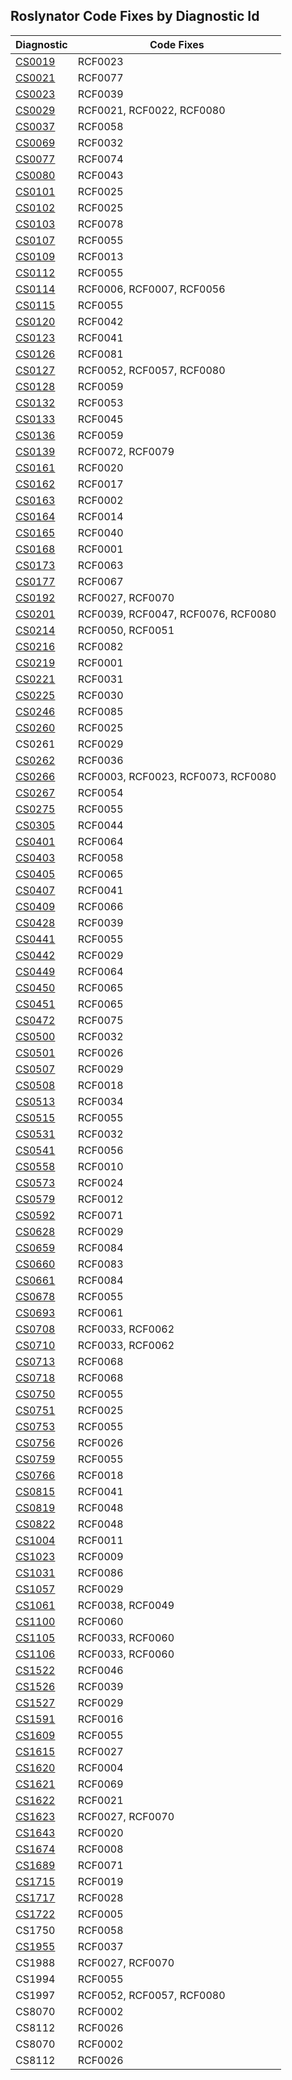 ## Roslynator Code Fixes by Diagnostic Id

| Diagnostic | Code Fixes |
| ---------- | ---------- |
| [CS0019](http://docs.microsoft.com/en-us/dotnet/csharp/language-reference/compiler-messages/cs0019) | RCF0023 |
| [CS0021](http://docs.microsoft.com/en-us/dotnet/csharp/misc/cs0021) | RCF0077 |
| [CS0023](http://docs.microsoft.com/en-us/dotnet/csharp/misc/cs0023) | RCF0039 |
| [CS0029](http://docs.microsoft.com/en-us/dotnet/csharp/language-reference/compiler-messages/cs0029) | RCF0021, RCF0022, RCF0080 |
| [CS0037](http://docs.microsoft.com/en-us/dotnet/csharp/language-reference/compiler-messages/cs0037) | RCF0058 |
| [CS0069](http://docs.microsoft.com/en-us/dotnet/csharp/misc/cs0069) | RCF0032 |
| [CS0077](http://docs.microsoft.com/en-us/dotnet/csharp/misc/cs0077) | RCF0074 |
| [CS0080](http://docs.microsoft.com/en-us/dotnet/csharp/misc/cs0080) | RCF0043 |
| [CS0101](http://docs.microsoft.com/en-us/dotnet/csharp/misc/cs0101) | RCF0025 |
| [CS0102](http://docs.microsoft.com/en-us/dotnet/csharp/misc/cs0102) | RCF0025 |
| [CS0103](https://docs.microsoft.com/en-us/dotnet/csharp/language-reference/compiler-messages/cs0103) | RCF0078 |
| [CS0107](http://docs.microsoft.com/en-us/dotnet/csharp/misc/cs0107) | RCF0055 |
| [CS0109](http://docs.microsoft.com/en-us/dotnet/csharp/misc/cs0109) | RCF0013 |
| [CS0112](http://docs.microsoft.com/en-us/dotnet/csharp/misc/cs0112) | RCF0055 |
| [CS0114](http://docs.microsoft.com/en-us/dotnet/csharp/misc/cs0114) | RCF0006, RCF0007, RCF0056 |
| [CS0115](https://docs.microsoft.com/en-us/dotnet/csharp/language-reference/compiler-messages/cs0115) | RCF0055 |
| [CS0120](http://docs.microsoft.com/en-us/dotnet/csharp/language-reference/compiler-messages/cs0120) | RCF0042 |
| [CS0123](http://docs.microsoft.com/en-us/dotnet/csharp/misc/cs0123) | RCF0041 |
| [CS0126](http://docs.microsoft.com/en-us/dotnet/csharp/misc/cs0126) | RCF0081 |
| [CS0127](http://docs.microsoft.com/en-us/dotnet/csharp/misc/cs0127) | RCF0052, RCF0057, RCF0080 |
| [CS0128](http://docs.microsoft.com/en-us/dotnet/csharp/misc/cs0128) | RCF0059 |
| [CS0132](http://docs.microsoft.com/en-us/dotnet/csharp/misc/cs0132) | RCF0053 |
| [CS0133](http://docs.microsoft.com/en-us/dotnet/csharp/misc/cs0133) | RCF0045 |
| [CS0136](http://docs.microsoft.com/en-us/dotnet/csharp/misc/cs0136) | RCF0059 |
| [CS0139](http://docs.microsoft.com/en-us/dotnet/csharp/misc/cs0139) | RCF0072, RCF0079 |
| [CS0161](http://docs.microsoft.com/en-us/dotnet/csharp/misc/cs0161) | RCF0020 |
| [CS0162](http://docs.microsoft.com/en-us/dotnet/csharp/misc/cs0162) | RCF0017 |
| [CS0163](http://docs.microsoft.com/en-us/dotnet/csharp/language-reference/compiler-messages/cs0163) | RCF0002 |
| [CS0164](http://docs.microsoft.com/en-us/dotnet/csharp/misc/cs0164) | RCF0014 |
| [CS0165](http://docs.microsoft.com/en-us/dotnet/csharp/language-reference/compiler-messages/cs0165) | RCF0040 |
| [CS0168](http://docs.microsoft.com/en-us/dotnet/csharp/misc/cs0168) | RCF0001 |
| [CS0173](http://docs.microsoft.com/en-us/dotnet/csharp/language-reference/compiler-messages/cs0173) | RCF0063 |
| [CS0177](http://docs.microsoft.com/en-us/dotnet/csharp/misc/cs0177) | RCF0067 |
| [CS0192](http://docs.microsoft.com/en-us/dotnet/csharp/misc/cs0192) | RCF0027, RCF0070 |
| [CS0201](http://docs.microsoft.com/en-us/dotnet/csharp/language-reference/compiler-messages/cs0201) | RCF0039, RCF0047, RCF0076, RCF0080 |
| [CS0214](http://docs.microsoft.com/en-us/dotnet/csharp/misc/cs0214) | RCF0050, RCF0051 |
| [CS0216](http://docs.microsoft.com/en-us/dotnet/csharp/misc/cs0216) | RCF0082 |
| [CS0219](http://docs.microsoft.com/en-us/dotnet/csharp/misc/cs0219) | RCF0001 |
| [CS0221](http://docs.microsoft.com/en-us/dotnet/csharp/misc/cs0221) | RCF0031 |
| [CS0225](http://docs.microsoft.com/en-us/dotnet/csharp/misc/cs0225) | RCF0030 |
| [CS0246](https://docs.microsoft.com/en-us/dotnet/csharp/language-reference/compiler-messages/cs0246) | RCF0085 |
| [CS0260](http://docs.microsoft.com/en-us/dotnet/csharp/language-reference/compiler-messages/cs0260) | RCF0025 |
| CS0261 | RCF0029 |
| [CS0262](http://docs.microsoft.com/en-us/dotnet/csharp/misc/cs0262) | RCF0036 |
| [CS0266](http://docs.microsoft.com/en-us/dotnet/csharp/language-reference/compiler-messages/cs0266) | RCF0003, RCF0023, RCF0073, RCF0080 |
| [CS0267](http://docs.microsoft.com/en-us/dotnet/csharp/misc/cs0267) | RCF0054 |
| [CS0275](http://docs.microsoft.com/en-us/dotnet/csharp/misc/cs0275) | RCF0055 |
| [CS0305](http://docs.microsoft.com/en-us/dotnet/csharp/misc/cs0305) | RCF0044 |
| [CS0401](http://docs.microsoft.com/en-us/dotnet/csharp/misc/cs0401) | RCF0064 |
| [CS0403](http://docs.microsoft.com/en-us/dotnet/csharp/misc/cs0403) | RCF0058 |
| [CS0405](http://docs.microsoft.com/en-us/dotnet/csharp/misc/cs0405) | RCF0065 |
| [CS0407](http://docs.microsoft.com/en-us/dotnet/csharp/misc/cs0407) | RCF0041 |
| [CS0409](http://docs.microsoft.com/en-us/dotnet/csharp/misc/cs0409) | RCF0066 |
| [CS0428](http://docs.microsoft.com/en-us/dotnet/csharp/misc/cs0428) | RCF0039 |
| [CS0441](http://docs.microsoft.com/en-us/dotnet/csharp/misc/cs0441) | RCF0055 |
| [CS0442](http://docs.microsoft.com/en-us/dotnet/csharp/misc/cs0442) | RCF0029 |
| [CS0449](http://docs.microsoft.com/en-us/dotnet/csharp/misc/cs0449) | RCF0064 |
| [CS0450](http://docs.microsoft.com/en-us/dotnet/csharp/misc/cs0450) | RCF0065 |
| [CS0451](http://docs.microsoft.com/en-us/dotnet/csharp/misc/cs0451) | RCF0065 |
| [CS0472](http://docs.microsoft.com/en-us/dotnet/csharp/misc/cs0472) | RCF0075 |
| [CS0500](http://docs.microsoft.com/en-us/dotnet/csharp/misc/cs0500) | RCF0032 |
| [CS0501](http://docs.microsoft.com/en-us/dotnet/csharp/misc/cs0501) | RCF0026 |
| [CS0507](http://docs.microsoft.com/en-us/dotnet/csharp/language-reference/compiler-messages/cs0507) | RCF0029 |
| [CS0508](http://docs.microsoft.com/en-us/dotnet/csharp/misc/cs0508) | RCF0018 |
| [CS0513](http://docs.microsoft.com/en-us/dotnet/csharp/misc/cs0513) | RCF0034 |
| [CS0515](http://docs.microsoft.com/en-us/dotnet/csharp/misc/cs0515) | RCF0055 |
| [CS0531](http://docs.microsoft.com/en-us/dotnet/csharp/misc/cs0531) | RCF0032 |
| [CS0541](http://docs.microsoft.com/en-us/dotnet/csharp/misc/cs0541) | RCF0056 |
| [CS0558](http://docs.microsoft.com/en-us/dotnet/csharp/misc/cs0558) | RCF0010 |
| [CS0573](http://docs.microsoft.com/en-us/dotnet/csharp/misc/cs0573) | RCF0024 |
| [CS0579](http://docs.microsoft.com/en-us/dotnet/csharp/language-reference/compiler-messages/cs0579) | RCF0012 |
| [CS0592](http://docs.microsoft.com/en-us/dotnet/csharp/language-reference/compiler-messages/cs0592) | RCF0071 |
| [CS0628](http://docs.microsoft.com/en-us/dotnet/csharp/misc/cs0628) | RCF0029 |
| [CS0659](http://docs.microsoft.com/en-us/dotnet/csharp/misc/cs0659) | RCF0084 |
| [CS0660](http://docs.microsoft.com/en-us/dotnet/csharp/misc/cs0660) | RCF0083 |
| [CS0661](http://docs.microsoft.com/en-us/dotnet/csharp/misc/cs0661) | RCF0084 |
| [CS0678](http://docs.microsoft.com/en-us/dotnet/csharp/misc/cs0678) | RCF0055 |
| [CS0693](http://docs.microsoft.com/en-us/dotnet/csharp/misc/cs0693) | RCF0061 |
| [CS0708](http://docs.microsoft.com/en-us/dotnet/csharp/misc/cs0708) | RCF0033, RCF0062 |
| [CS0710](http://docs.microsoft.com/en-us/dotnet/csharp/misc/cs0710) | RCF0033, RCF0062 |
| [CS0713](http://docs.microsoft.com/en-us/dotnet/csharp/misc/cs0713) | RCF0068 |
| [CS0718](http://docs.microsoft.com/en-us/dotnet/csharp/misc/cs0718) | RCF0068 |
| [CS0750](http://docs.microsoft.com/en-us/dotnet/csharp/misc/cs0750) | RCF0055 |
| [CS0751](http://docs.microsoft.com/en-us/dotnet/csharp/misc/cs0751) | RCF0025 |
| [CS0753](http://docs.microsoft.com/en-us/dotnet/csharp/misc/cs0753) | RCF0055 |
| [CS0756](http://docs.microsoft.com/en-us/dotnet/csharp/misc/cs0756) | RCF0026 |
| [CS0759](http://docs.microsoft.com/en-us/dotnet/csharp/misc/cs0759) | RCF0055 |
| [CS0766](http://docs.microsoft.com/en-us/dotnet/csharp/misc/cs0766) | RCF0018 |
| [CS0815](http://docs.microsoft.com/en-us/dotnet/csharp/misc/cs0815) | RCF0041 |
| [CS0819](http://docs.microsoft.com/en-us/dotnet/csharp/misc/cs0819) | RCF0048 |
| [CS0822](http://docs.microsoft.com/en-us/dotnet/csharp/misc/cs0822) | RCF0048 |
| [CS1004](http://docs.microsoft.com/en-us/dotnet/csharp/misc/cs1004) | RCF0011 |
| [CS1023](http://docs.microsoft.com/en-us/dotnet/csharp/misc/cs1023) | RCF0009 |
| [CS1031](http://docs.microsoft.com/en-us/dotnet/csharp/misc/cs1031) | RCF0086 |
| [CS1057](http://docs.microsoft.com/en-us/dotnet/csharp/misc/cs1057) | RCF0029 |
| [CS1061](http://docs.microsoft.com/en-us/dotnet/csharp/language-reference/compiler-messages/cs1061) | RCF0038, RCF0049 |
| [CS1100](http://docs.microsoft.com/en-us/dotnet/csharp/misc/cs1100) | RCF0060 |
| [CS1105](http://docs.microsoft.com/en-us/dotnet/csharp/misc/cs1105) | RCF0033, RCF0060 |
| [CS1106](http://docs.microsoft.com/en-us/dotnet/csharp/misc/cs1106) | RCF0033, RCF0060 |
| [CS1522](http://docs.microsoft.com/en-us/dotnet/csharp/misc/cs1522) | RCF0046 |
| [CS1526](http://docs.microsoft.com/en-us/dotnet/csharp/misc/cs1526) | RCF0039 |
| [CS1527](http://docs.microsoft.com/en-us/dotnet/csharp/misc/cs1527) | RCF0029 |
| [CS1591](http://docs.microsoft.com/en-us/dotnet/csharp/language-reference/compiler-messages/cs1591) | RCF0016 |
| [CS1609](http://docs.microsoft.com/en-us/dotnet/csharp/misc/cs1609) | RCF0055 |
| [CS1615](http://docs.microsoft.com/en-us/dotnet/csharp/misc/cs1615) | RCF0027 |
| [CS1620](http://docs.microsoft.com/en-us/dotnet/csharp/misc/cs1620) | RCF0004 |
| [CS1621](http://docs.microsoft.com/en-us/dotnet/csharp/misc/cs1621) | RCF0069 |
| [CS1622](http://docs.microsoft.com/en-us/dotnet/csharp/misc/cs1622) | RCF0021 |
| [CS1623](http://docs.microsoft.com/en-us/dotnet/csharp/misc/cs1623) | RCF0027, RCF0070 |
| [CS1643](http://docs.microsoft.com/en-us/dotnet/csharp/misc/cs1643) | RCF0020 |
| [CS1674](http://docs.microsoft.com/en-us/dotnet/csharp/language-reference/compiler-messages/cs1674) | RCF0008 |
| [CS1689](http://docs.microsoft.com/en-us/dotnet/csharp/misc/cs1689) | RCF0071 |
| [CS1715](http://docs.microsoft.com/en-us/dotnet/csharp/misc/cs1715) | RCF0019 |
| [CS1717](http://docs.microsoft.com/en-us/dotnet/csharp/misc/cs1717) | RCF0028 |
| [CS1722](http://docs.microsoft.com/en-us/dotnet/csharp/misc/cs1722) | RCF0005 |
| CS1750 | RCF0058 |
| [CS1955](http://docs.microsoft.com/en-us/dotnet/csharp/misc/cs1955) | RCF0037 |
| CS1988 | RCF0027, RCF0070 |
| CS1994 | RCF0055 |
| CS1997 | RCF0052, RCF0057, RCF0080 |
| CS8070 | RCF0002 |
| CS8112 | RCF0026 |
| CS8070 | RCF0002 |
| CS8112 | RCF0026 |
